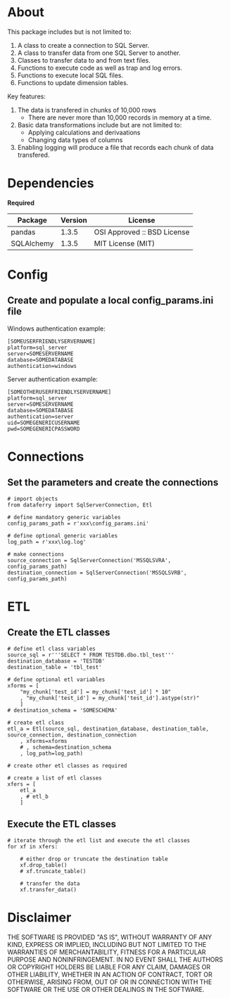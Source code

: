 <h1>About</h1>

This package includes but is not limited to:

1. A class to create a connection to SQL Server.
2. A class to transfer data from one SQL Server to another.
3. Classes to transfer data to and from text files.
4. Functions to execute code as well as trap and log errors.
5. Functions to execute local SQL files.
6. Functions to update dimension tables.

Key features:

1. The data is transfered in chunks of 10,000 rows
    * There are never more than 10,000 records in memory at a time.
2. Basic data transformations include but are not limited to:
    * Applying calculations and derivaations
    * Changing data types of columns
3. Enabling logging will produce a file that records each chunk of data transfered.

<h1>Dependencies</h1>

**Required**

| Package	| Version	| License						|
|---------------|---------------|-------------------------------------------------------|
| pandas	| 1.3.5		| OSI Approved :: BSD License				|
| SQLAlchemy	| 1.3.5		| MIT License (MIT)					|

<h1>Config</h>

<h2>Create and populate a local config_params.ini file</h2>

Windows authentication example:

    [SOMEUSERFRIENDLYSERVERNAME]
    platform=sql_server
    server=SOMESERVERNAME
    database=SOMEDATABASE
    authentication=windows
    
Server authentication example:

    [SOMEOTHERUSERFRIENDLYSERVERNAME]
    platform=sql_server
    server=SOMESERVERNAME
    database=SOMEDATABASE
    authentication=server
    uid=SOMEGENERICUSERNAME
    pwd=SOMEGENERICPASSWORD

<h1>Connections</h>
    
<h2>Set the parameters and create the connections</h2>

    # import objects
    from dataferry import SqlServerConnection, Etl
    
    # define mandatory generic variables
    config_params_path = r'xxx\config_params.ini'
    
    # define optional generic variables
    log_path = r'xxx\log.log'
    
    # make connections
    source_connection = SqlServerConnection('MSSQLSVRA', config_params_path)
    destination_connection = SqlServerConnection('MSSQLSVRB', config_params_path)

<h1>ETL</h>
    
<h2>Create the ETL classes</h2>
    
    # define etl class variables
    source_sql = r'''SELECT * FROM TESTDB.dbo.tbl_test'''
    destination_database = 'TESTDB'
    destination_table = 'tbl_test'
    
    # define optional etl variables
    xforms = [
        "my_chunk['test_id'] = my_chunk['test_id'] * 10"
        , "my_chunk['test_id'] = my_chunk['test_id'].astype(str)"
        ]
    # destination_schema = 'SOMESCHEMA'
    
    # create etl class
    etl_a = Etl(source_sql, destination_database, destination_table, source_connection, destination_connection
        , xforms=xforms
        # , schema=destination_schema
        , log_path=log_path)
    
    # create other etl classes as required
    
    # create a list of etl classes
    xfers = [
        etl_a
        , # etl_b
        ]

<h2>Execute the ETL classes</h2>

    # iterate through the etl list and execute the etl classes
    for xf in xfers:
        
        # either drop or truncate the destination table
        xf.drop_table()
        # xf.truncate_table()
        
        # transfer the data
        xf.transfer_data()

<h1>Disclaimer</h1>

THE SOFTWARE IS PROVIDED "AS IS", WITHOUT WARRANTY OF ANY KIND, EXPRESS OR
IMPLIED, INCLUDING BUT NOT LIMITED TO THE WARRANTIES OF MERCHANTABILITY,
FITNESS FOR A PARTICULAR PURPOSE AND NONINFRINGEMENT. IN NO EVENT SHALL THE
AUTHORS OR COPYRIGHT HOLDERS BE LIABLE FOR ANY CLAIM, DAMAGES OR OTHER
LIABILITY, WHETHER IN AN ACTION OF CONTRACT, TORT OR OTHERWISE, ARISING FROM,
OUT OF OR IN CONNECTION WITH THE SOFTWARE OR THE USE OR OTHER DEALINGS IN THE
SOFTWARE.